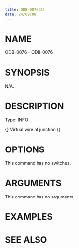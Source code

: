 ```yaml
---
title: ODB-0076(2)
date: 24/09/08
---
```


# NAME

ODB-0076 - ODB-0076

# SYNOPSIS

N/A.

# DESCRIPTION

Type: INFO

{} Virtual wire at junction {}

# OPTIONS

This command has no switches.

# ARGUMENTS

This command has no arguments.

# EXAMPLES

# SEE ALSO
